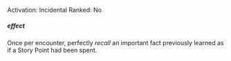 Activation: Incidental
Ranked: No
##### effect
Once per encounter, perfectly *recall* an
important fact previously learned as if a Story
Point had been spent.